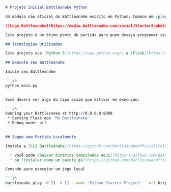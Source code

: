 ````markdown
# Projeto Inicial Battlesnake Python

Um modelo não oficial do Battlesnake escrito em Python. Comece em [play.battlesnake.com](https://play.battlesnake.com).

![Logo Battlesnake](https://media.battlesnake.com/social/StarterSnakeGitHubRepos_Python.png)

Este projeto é um ótimo ponto de partida para quem deseja programar seu primeiro Battlesnake em Python. Ele pode ser executado localmente ou facilmente implantado em um provedor de nuvem de sua escolha. Consulte a [Documentação da API Battlesnake](https://docs.battlesnake.com/api) para mais detalhes.

## Tecnologias Utilizadas

Este projeto usa [Python 3](https://www.python.org/) e [Flask](https://flask.palletsprojects.com/).

## Execute seu Battlesnake

Inicie seu Battlesnake

```sh
python main.py
```

Você deverá ver algo do tipo assim que estiver em execução:

```sh
Running your Battlesnake at http://0.0.0.0:8000
 * Serving Flask app 'My Battlesnake'
 * Debug mode: off
```

## Jogue uma Partida Localmente

Instale a [CLI Battlesnake](https://github.com/BattlesnakeOfficial/rules/tree/main/cli)

  * Você pode [baixar binários compilados aqui](https://github.com/BattlesnakeOfficial/rules/releases)
  * ou [instalar como um pacote go](https://github.com/BattlesnakeOfficial/rules/tree/main/cli#installation) (requer Go 1.18 ou superior)

Comando para executar um jogo local

```sh
battlesnake play -W 11 -H 11 --name 'Python Starter Project' --url http://localhost:8000 -g solo --browser
```

